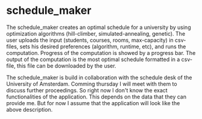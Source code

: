 # schedule_maker
The schedule_maker creates an optimal schedule for a university by using optimization algorithms (hill-climber, simulated-annealing, genetic). The user uploads the input (students, courses, rooms, max-capacity) in csv-files, sets his desired preferences (algorithm, runtime, etc), and runs the computation. Progress of the computation is showed by a progress bar. The output of the computation is the most optimal schedule formatted in a csv-file, this file can be downloaded by the user.

The schedule_maker is build in collaboration with the schedule desk of the University of Amsterdam. Comming thursday I will meet with them to discuss further proceedings. So right now I don't know the exact functionalities of the application. This depends on the data that they can provide me. But for now I assume that the application will look like the above description.
